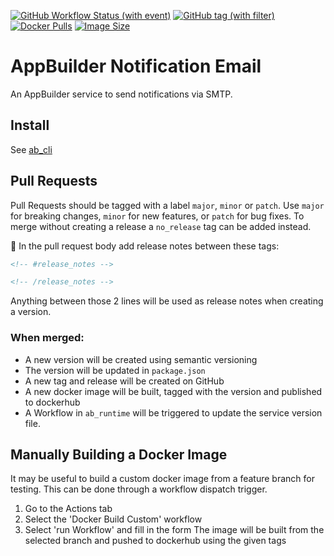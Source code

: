 [![GitHub Workflow Status (with event)](https://img.shields.io/github/actions/workflow/status/CruGlobal/ab_service_notification_email/pr-merge-release.yml?logo=github&label=Build%20%26%20Test)](https://github.com/CruGlobal/ab_service_notification_email/actions/workflows/pr-merge-release.yml)
[![GitHub tag (with filter)](https://img.shields.io/github/v/tag/CruGlobal/ab_service_notification_email?logo=github&label=Latest%20Version)
](https://github.com/CruGlobal/ab_service_notification_email/releases)
[![Docker Pulls](https://img.shields.io/docker/pulls/digiserve/ab-notification-email?logo=docker&logoColor=white&label=Docker%20Pulls)](https://hub.docker.com/r/digiserve/ab-notification-email)
[![Image Size](https://img.shields.io/docker/image-size/digiserve/ab-notification-email/master?logo=docker&logoColor=white&label=Image%20Size)](https://hub.docker.com/r/digiserve/ab-notification-email/tags)

# AppBuilder Notification Email
An AppBuilder service to send notifications via SMTP.

## Install
See [ab_cli](https://github.com/CruGlobal/ab-cli)

## Pull Requests
Pull Requests should be tagged with a label `major`, `minor` or `patch`. Use `major` for breaking changes, `minor` for new features, or `patch` for bug fixes. To merge without creating a release a `no_release` tag can be added instead.

:pencil: In the pull request body add release notes between these tags:
```md
<!-- #release_notes -->

<!-- /release_notes --> 
```
Anything between those 2 lines will be used as release notes when creating a version.

### When merged:
 - A new version will be created using semantic versioning
 - The version will be updated in `package.json`
 - A new tag and release will be created on GitHub
 - A new docker image will be built, tagged with the version and published to dockerhub
 - A Workflow in `ab_runtime` will be triggered to update the service version file.

 ## Manually Building a Docker Image
 It may be useful to build a custom docker image from a feature branch for testing.
This can be done through a workflow dispatch trigger.
1. Go to the Actions tab
2. Select the 'Docker Build Custom' workflow
3. Select 'run Workflow' and fill in the form
The image will be built from the selected branch and pushed to dockerhub using the given tags
